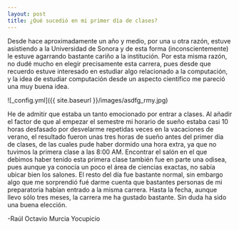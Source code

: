 ```yaml
---
layout: post
title: ¿Qué sucedió en mi primer día de clases?
---
```


Desde hace aproximadamente un año y medio, por una u otra razón, estuve asistiendo a la Universidad de Sonora y de esta forma (inconscientemente) le estuve agarrando bastante cariño a la institución.
Por esta misma razón, no dudé mucho en elegir precisamente esta carrera, pues desde que recuerdo estuve interesado en estudiar algo relacionado a la computación, y la idea de estudiar computación desde un aspecto científico me pareció una muy buena idea.

![_config.yml]({{ site.baseurl }}/images/asdfg_rmy.jpg)

He de admitir que estaba un tanto emocionado por entrar a clases. Al añadir el factor de que al empezar el semestre mi horario de sueño estaba casi 10 horas desfasado por desvelarme repetidas veces en la vacaciones de verano, el resultado fueron unas tres horas de sueño antes del primer dia de clases, de las cuales pude haber dormido una hora extra, ya que no tuvimos la primera clase a las 8:00 AM.
Encontrar el salón en el que debimos haber tenido esta primera clase también fue en parte una odisea, pues aunque ya conocía un poco el área de ciencias exactas, no sabía ubicar bien los salones.
El resto del día fue bastante normal, sin embargo algo que me sorprendió fué darme cuenta que bastantes personas de mi preparatoria habían entrado a la misma carrera.
Hasta la fecha, aunque llevo sólo tres meses, la carrera me ha gustado bastante. Sin duda ha sido una buena elección.

-Raúl Octavio Murcia Yocupicio
